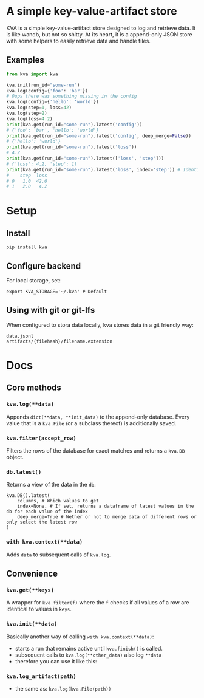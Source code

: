 # A simple key-value-artifact store

KVA is a simple key-value-artifact store designed to log and retrieve data. It is like wandb, but not so shitty.
At its heart, it is a append-only JSON store with some helpers to easily retrieve data and handle files.

## Examples
```python
from kva import kva

kva.init(run_id="some-run")
kva.log(config={'foo': 'bar'})
# Oups there was something missing in the config
kva.log(config={'hello': 'world'})
kva.log(step=1, loss=42)
kva.log(step=2)
kva.log(loss=4.2)
print(kva.get(run_id="some-run").latest('config'))
# {'foo': 'bar', 'hello': 'world'}
print(kva.get(run_id="some-run").latest('config', deep_merge=False))
# {'hello': 'world'}
print(kva.get(run_id="some-run").latest('loss'))
# 4.2
print(kva.get(run_id="some-run").latest(['loss', 'step']))
# {'loss': 4.2, 'step': 1}
print(kva.get(run_id="some-run").latest('loss', index='step')) # Identical to: .latest(['loss'], index=['step'])
#    step  loss
# 0   1.0  42.0
# 1   2.0   4.2
```

# Setup

## Install
```
pip install kva
```

## Configure backend

For local storage, set:
```
export KVA_STORAGE='~/.kva' # Default
```

## Using with git or git-lfs
When configured to stora data locally, kva stores data in a git friendly way:
```
data.jsonl
artifacts/{filehash}/filename.extension
```

# Docs
## Core methods

### `kva.log(**data)`
Appends `dict(**data, **init_data)` to the append-only database.
Every value that is a `kva.File` (or a subclass thereof) is additionally saved.


### `kva.filter(accept_row)`
Filters the rows of the database for exact matches and returns a `kva.DB` object.

### `db.latest()`
Returns a view of the data in the `db`:
```
kva.DB().latest(
    columns, # Which values to get
    index=None, # If set, returns a dataframe of latest values in the db for each value of the index
    deep_merge=True # Wether or not to merge data of different rows or only select the latest row
)
``` 

### `with kva.context(**data)`
Adds `data` to subsequent calls of `kva.log`.

## Convenience

### `kva.get(**keys)`
A wrapper for `kva.filter(f)` where the `f` checks if all values of a row are identical to values in `keys`.

### `kva.init(**data)`
Basically another way of calling `with kva.context(**data)`:
- starts a run that remains active until `kva.finish()` is called.
- subsequent calls to `kva.log(**other_data)` also log `**data`
- therefore you can use it like this:

### `kva.log_artifact(path)`
- the same as: `kva.log(kva.File(path))`
